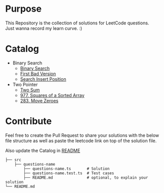 # Purpose

This Repository is the collection of solutions for LeetCode questions.  
Just wanna record my learn curve. :)

# Catalog

- Binary Search
  - [Binary Search](src/binary-search/binary-search.ts)
  - [First Bad Version](src/first-bad-version/first-bad-version.ts)
  - [Search Insert Position](src/search-insert-position/search-insert-position.ts)
- Two Pointer
  - [Two Sum](src/two-sum/two-sum.ts)
  - [977. Squares of a Sorted Array](src/squares-sorted-array/squares-sorted-array.ts)
  - [283. Move Zeroes](src/move-zeros/move-zeros.ts)

# Contribute

Feel free to create the Pull Request to share your solutions with the below file structure as well as paste the leetcode link on top of the solution file.

Also update the Catalog in [README](README.md)

```
├── src
    ├── questions-name
        ├── questions-name.ts       # Solution
        ├── questions-name.test.ts  # Test cases
        ├── README.md               # optional, to explain your solution
└── README.md
```
